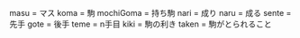 masu = マス
koma = 駒
  mochiGoma = 持ち駒
nari = 成り
naru = 成る
sente = 先手
gote = 後手
teme = n手目
kiki = 駒の利き
taken = 駒がとられること
